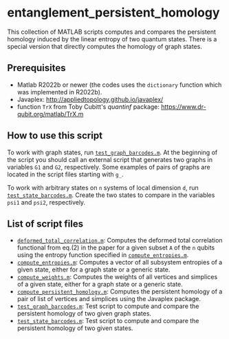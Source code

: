 # entanglement_persistent_homology

This collection of MATLAB scripts computes and compares the persistent homology induced by the linear entropy of two quantum states. There is a special version that directly computes the homology of graph states.

## Prerequisites
- Matlab R2022b or newer (the codes uses the `dictionary` function which was implemented in R2022b).
- Javaplex: http://appliedtopology.github.io/javaplex/
- function `TrX` from Toby Cubitt's _quantinf_ package: https://www.dr-qubit.org/matlab/TrX.m

## How to use this script

To work with graph states, run [`test_graph_barcodes.m`](test_graph_barcodes.m). At the beginning of the script you should call an external script that generates two graphs in variables `G1` and `G2`, respectively. Some examples of pairs of graphs are located in the script files starting with `g_`.

To work with arbitrary states on `n` systems of local dimension `d`, run [`test_state_barcodes.m`](test_state_barcodes.m). Create the two states to compare in the variables `psi1` and `psi2`, respectively.

## List of script files
- [`deformed_total_correlation.m`](deformed_total_correlation.m): Computes the deformed total correlation functional from eq.(2) in the paper for a given subset `A` of the `n` qubits using the entropy function specified in [`compute_entropies.m`](compute_entropies.m).
- [`compute_entropies.m`](compute_entropies.m): Computes a vector of all subsystem entropies of a given state, either for a graph state or a generic state.
- [`compute_weights.m`](compute_weights.m): Computes the weights of all vertices and simplices of a given state, either for a graph state or a generic state.
- [`compute_persistent_homology.m`](compute_persistent_homology.m): Computes the persistent homology of a pair of list of vertices and simplices using the Javaplex package.
- [`test_graph_barcodes.m`](test_graph_barcodes.m): Test script to compute and compare the persistent homology of two given graph states.
- [`test_state_barcodes.m`](test_state_barcodes.m): Test script to compute and compare the persistent homology of two given states.
